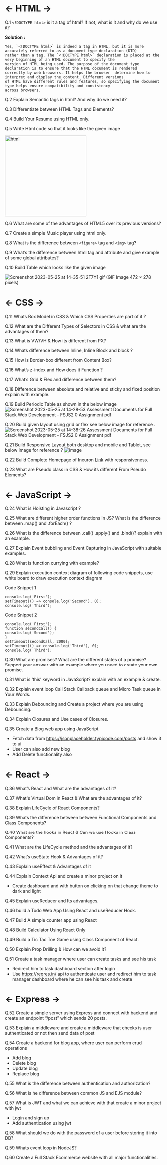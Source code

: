 # ← HTML →

Q.1 `<!DOCTYPE html>` is it a tag of html? If not, what is it and why do we use it?

**Solution :**

```
Yes, `<!DOCTYPE html>` is indeed a tag in HTML, but it is more accurately referred to as a document type declaration (DTD)
rather than a tag. The `<!DOCTYPE html>` declaration is placed at the very beginning of an HTML document to specify the
version of HTML being used. The purpose of the document type declaration is to ensure that the HTML document is rendered 
correctly by web browsers. It helps the browser  determine how to interpret and display the content. Different versions 
of HTML have different rules and features, so specifying the document type helps ensure compatibility and consistency 
across browsers.
```


Q.2 Explain Semantic tags in html? And why do we need it?

Q.3 Differentiate between HTML Tags and Elements?

Q.4 Build Your Resume using HTML only.

Q.5 Write Html code so that it looks like the given image 

<img width="260" alt="html" src="https://github.com/AnchalSharma20/FSJS-iNeuron/assets/113786234/d98f5dae-ae38-473d-840d-477449e8336a">


Q.6 What are some of the advantages of HTML5 over its previous versions?

Q.7 Create a simple Music player using html only.

Q.8 What is the difference between `<figure>` tag and `<img>` tag?
  
Q.9 What’s the difference between html tag and attribute and give example of some global attributes?
  
Q.10 Build Table which looks like the given image


![Screenshot 2023-05-25 at 14-35-51 2T7Y1 gif (GIF Image 472 × 278 pixels)](https://github.com/AnchalSharma20/FSJS-iNeuron/assets/113786234/fcff3c94-e498-4377-bc45-ebc281bca4c1)

  
  
# ← CSS →

Q.11 Whats Box Model in CSS & Which CSS Properties are part of it ?

Q.12 What are the Different Types of Selectors in CSS & what are the advantages of them?

Q.13 What is VW/VH & How its different from PX?

Q.14 Whats difference between Inline, Inline Block and block ?

Q.15 How is Border-box different from Content Box?

Q.16 What’s z-index and How does it Function ?

Q.17 What’s Grid & Flex and difference between them?

Q.18 Difference between absolute and relative and sticky and fixed position explain with example.

Q.19 Build Periodic Table as shown in the below image ![Screenshot 2023-05-25 at 14-28-53 Assessment Documents for Full Stack Web Development - FSJS2 0 Assignment pdf](https://github.com/AnchalSharma20/FSJS-iNeuron/assets/113786234/cdb5e2a3-2529-46f3-8a8c-bf1ae140940a)


Q.20 Build given layout using grid or flex see below image for reference .
![Screenshot 2023-05-25 at 14-38-26 Assessment Documents for Full Stack Web Development - FSJS2 0 Assignment pdf](https://github.com/AnchalSharma20/FSJS-iNeuron/assets/113786234/48d163c6-ca1c-44e3-b924-85b89ca724ec)


Q.21 Build Responsive Layout both desktop and mobile and Tablet, see below image for reference ?
![image](https://github.com/AnchalSharma20/FSJS-iNeuron/assets/113786234/4bed6137-0e6e-4f83-9d94-eb8f03c6aec9)


Q.22 Build Complete Homepage of Ineuron [Link](https://ineuron.ai/) with responsiveness.

Q.23 What are Pseudo class in CSS & How its different From Pseudo Elements?

# ← JavaScript →

Q.24 What is Hoisting in Javascript ?

Q.25 What are different higher order functions in JS? What is the difference between .map() and .forEach() ?

Q.26 What is the difference between .call() .apply() and .bind()? explain with an example.

Q.27 Explain Event bubbling and Event Capturing in JavaScript with suitable examples.

Q.28 What is function currying with example?

Q.29 Explain execution context diagram of following code snippets, use white board to draw execution context diagram

Code Snippet 1
```
console.log('First');
setTimeout(() => console.log('Second'), 0);
console.log('Third');
```

Code Snippet 2
```
console.log('First');
function secondCall() {
console.log('Second');
}
setTimeout(secondCall, 2000);
setTimeout(() => console.log('Third'), 0);
console.log('Third');
```

Q.30 What are promises? What are the different states of a promise? Support your answer with an example where you need to create your own promise.

Q.31 What is ‘this’ keyword in JavaScript? explain with an example & create.

Q.32 Explain event loop Call Stack Callback queue and Micro Task queue in Your Words.

Q.33 Explain Debouncing and Create a project where you are using Debouncing.

Q.34 Explain Closures and Use cases of Closures.

Q.35 Create a Blog web app using JavaScript
- Fetch data from https://jsonplaceholder.typicode.com/posts and show it to ui
- User can also add new blog
- Add Delete functionality also

# ← React →

Q.36 What’s React and What are the advantages of it?

Q.37 What's Virtual Dom in React & What are the advantages of it?

Q.38 Explain LifeCycle of React Components?

Q.39 Whats the difference between between Functional Components and Class Components?

Q.40 What are the hooks in React & Can we use Hooks in Class Components?

Q.41 What are the LifeCycle method and the advantages of it?

Q.42 What’s useState Hook & Advantages of it?

Q.43 Explain useEffect & Advantages of it

Q.44 Explain Context Api and create a minor project on it
- Create dashboard and with button on clicking on that change theme to dark and light

Q.45 Explain useReducer and Its advantages.

Q.46 build a Todo Web App Using React and useReducer Hook.

Q.47 Build A simple counter app using React

Q.48 Build Calculator Using React Only

Q.49 Build a Tic Tac Toe Game using Class Component of React.

Q.50 Explain Prop Drilling & How can we avoid it?

Q.51 Create a task manager where user can create tasks and see his task
- Redirect him to task dashboard section after login
- Use https://reqres.in/ api to authenticate user and redirect him to task manager dashboard where he can see his task and create

# ← Express →

Q.52 Create a simple server using Express and connect with backend and create an endpoint
“/post” which sends 20 posts.

Q.53 Explain a middleware and create a middleware that checks is user authenticated or not
then send data of post

Q.54 Create a backend for blog app, where user can perform crud operations
- Add blog
- Delete blog
- Update blog
- Replace blog

Q.55 What is the difference between authentication and authorization?

Q.56 What is he difference between common JS and EJS module?

Q.57 What is JWT and what we can achieve with that create a minor project with jwt
- Login and sign up
- Add authentication using jwt

Q.58 What should we do with the password of a user before storing it into DB?

Q.59 Whats event loop in NodeJS?

Q.60 Create a Full Stack Ecommerce website with all major functionalities.
